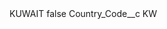 <?xml version="1.0" encoding="UTF-8"?>
<CustomMetadata xmlns="http://soap.sforce.com/2006/04/metadata" xmlns:xsi="http://www.w3.org/2001/XMLSchema-instance" xmlns:xsd="http://www.w3.org/2001/XMLSchema">
    <label>KUWAIT</label>
    <protected>false</protected>
    <values>
        <field>Country_Code__c</field>
        <value xsi:type="xsd:string">KW</value>
    </values>
</CustomMetadata>
